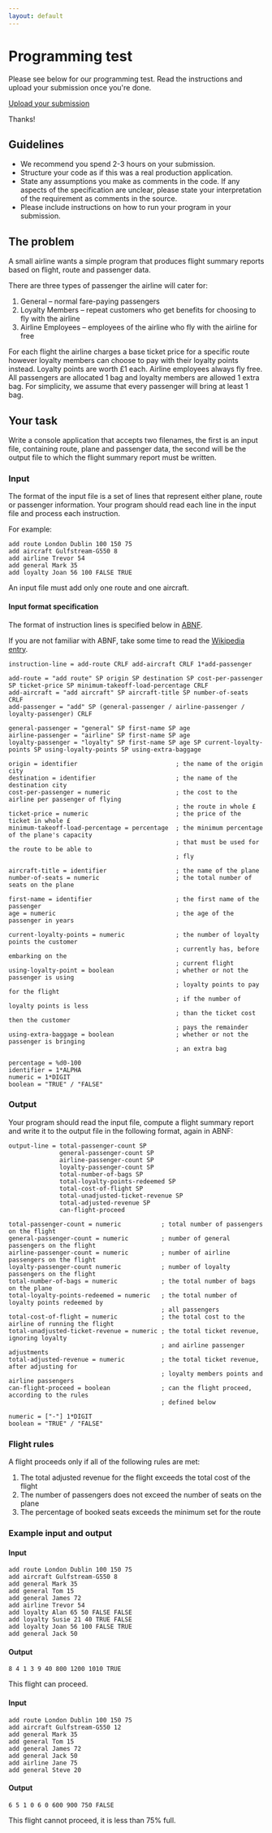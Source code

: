 ```yaml
---
layout: default
---
```


# Programming test

Please see below for our programming test. Read the instructions and upload your submission once you're done.

<a href="#" class="button">Upload your submission</a>

Thanks!

## Guidelines

- We recommend you spend 2-3 hours on your submission.
- Structure your code as if this was a real production application.
- State any assumptions you make as comments in the code. If any aspects of the specification are unclear, please state your interpretation of the requirement as comments in the source.
- Please include instructions on how to run your program in your submission.

## The problem

A small airline wants a simple program that produces flight summary reports based on flight, route and passenger data.

There are three types of passenger the airline will cater for:

1. General – normal fare-paying passengers
2. Loyalty Members – repeat customers who get benefits for choosing to fly with the airline
3. Airline Employees – employees of the airline who fly with the airline for free

For each flight the airline charges a base ticket price for a specific route however loyalty members can choose to pay with their loyalty points instead. Loyalty points are worth £1 each. Airline employees always fly free. All passengers are allocated 1 bag and loyalty members are allowed 1 extra bag. For simplicity, we assume that every passenger will bring at least 1 bag.

## Your task

Write a console application that accepts two filenames, the first is an input file, containing route, plane and passenger data, the second will be the output file to which the flight summary report must be written.

### Input

The format of the input file is a set of lines that represent either plane, route or passenger information. Your program should read each line in the input file and process each instruction.

For example:

```
add route London Dublin 100 150 75
add aircraft Gulfstream-G550 8
add airline Trevor 54
add general Mark 35
add loyalty Joan 56 100 FALSE TRUE
```

An input file must add only one route and one aircraft.

#### Input format specification

The format of instruction lines is specified below in [ABNF](https://en.wikipedia.org/wiki/Augmented_Backus%E2%80%93Naur_Form).

If you are not familiar with ABNF, take some time to read the [Wikipedia entry](https://en.wikipedia.org/wiki/Augmented_Backus%E2%80%93Naur_Form).

```
instruction-line = add-route CRLF add-aircraft CRLF 1*add-passenger

add-route = "add route" SP origin SP destination SP cost-per-passenger SP ticket-price SP minimum-takeoff-load-percentage CRLF
add-aircraft = "add aircraft" SP aircraft-title SP number-of-seats CRLF
add-passenger = "add" SP (general-passenger / airline-passenger / loyalty-passenger) CRLF

general-passenger = "general" SP first-name SP age
airline-passenger = "airline" SP first-name SP age
loyalty-passenger = "loyalty" SP first-name SP age SP current-loyalty-points SP using-loyalty-points SP using-extra-baggage

origin = identifier                           ; the name of the origin city
destination = identifier                      ; the name of the destination city
cost-per-passenger = numeric                  ; the cost to the airline per passenger of flying
                                              ; the route in whole £
ticket-price = numeric                        ; the price of the ticket in whole £
minimum-takeoff-load-percentage = percentage  ; the minimum percentage of the plane's capacity
                                              ; that must be used for the route to be able to
                                              ; fly

aircraft-title = identifier                   ; the name of the plane
number-of-seats = numeric                     ; the total number of seats on the plane

first-name = identifier                       ; the first name of the passenger
age = numeric                                 ; the age of the passenger in years

current-loyalty-points = numeric              ; the number of loyalty points the customer
                                              ; currently has, before embarking on the
                                              ; current flight
using-loyalty-point = boolean                 ; whether or not the passenger is using
                                              ; loyalty points to pay for the flight
                                              ; if the number of loyalty points is less
                                              ; than the ticket cost then the customer
                                              ; pays the remainder
using-extra-baggage = boolean                 ; whether or not the passenger is bringing
                                              ; an extra bag

percentage = %d0-100
identifier = 1*ALPHA
numeric = 1*DIGIT
boolean = "TRUE" / "FALSE"
```

### Output

Your program should read the input file, compute a flight summary report and write it to the output file in the following format, again in ABNF:

```
output-line = total-passenger-count SP
              general-passenger-count SP
              airline-passenger-count SP
              loyalty-passenger-count SP
              total-number-of-bags SP
              total-loyalty-points-redeemed SP
              total-cost-of-flight SP
              total-unadjusted-ticket-revenue SP
              total-adjusted-revenue SP
              can-flight-proceed

total-passenger-count = numeric           ; total number of passengers on the flight
general-passenger-count = numeric         ; number of general passengers on the flight
airline-passenger-count = numeric         ; number of airline passengers on the flight
loyalty-passenger-count numeric           ; number of loyalty passengers on the flight
total-number-of-bags = numeric            ; the total number of bags on the plane
total-loyalty-points-redeemed = numeric   ; the total number of loyalty points redeemed by
                                          ; all passengers
total-cost-of-flight = numeric            ; the total cost to the airline of running the flight
total-unadjusted-ticket-revenue = numeric ; the total ticket revenue, ignoring loyalty
                                          ; and airline passenger adjustments
total-adjusted-revenue = numeric          ; the total ticket revenue, after adjusting for
                                          ; loyalty members points and airline passengers
can-flight-proceed = boolean              ; can the flight proceed, according to the rules
                                          ; defined below

numeric = ["-"] 1*DIGIT
boolean = "TRUE" / "FALSE"
```

### Flight rules

A flight proceeds only if all of the following rules are met:

1. The total adjusted revenue for the flight exceeds the total cost of the flight
2. The number of passengers does not exceed the number of seats on the plane
3. The percentage of booked seats exceeds the minimum set for the route

### Example input and output

#### Input
```
add route London Dublin 100 150 75
add aircraft Gulfstream-G550 8
add general Mark 35
add general Tom 15
add general James 72
add airline Trevor 54
add loyalty Alan 65 50 FALSE FALSE
add loyalty Susie 21 40 TRUE FALSE
add loyalty Joan 56 100 FALSE TRUE
add general Jack 50
```

#### Output
```
8 4 1 3 9 40 800 1200 1010 TRUE
```

This flight can proceed.

#### Input

```
add route London Dublin 100 150 75
add aircraft Gulfstream-G550 12
add general Mark 35
add general Tom 15
add general James 72
add general Jack 50
add airline Jane 75
add general Steve 20
```

#### Output

```
6 5 1 0 6 0 600 900 750 FALSE
```

This flight cannot proceed, it is less than 75% full.
